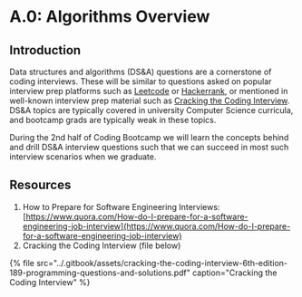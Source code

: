 # A.0: Algorithms Overview

## Introduction

Data structures and algorithms \(DS&A\) questions are a cornerstone of coding interviews. These will be similar to questions asked on popular interview prep platforms such as [Leetcode](https://leetcode.com/) or [Hackerrank](https://www.hackerrank.com/), or mentioned in well-known interview prep material such as [Cracking the Coding Interview](https://www.crackingthecodinginterview.com/). DS&A topics are typically covered in university Computer Science curricula, and bootcamp grads are typically weak in these topics.

During the 2nd half of Coding Bootcamp we will learn the concepts behind and drill DS&A interview questions such that we can succeed in most such interview scenarios when we graduate.

## Resources

1. How to Prepare for Software Engineering Interviews: [https://www.quora.com/How-do-I-prepare-for-a-software-engineering-job-interview](https://www.quora.com/How-do-I-prepare-for-a-software-engineering-job-interview)
2. Cracking the Coding Interview \(file below\)

{% file src="../.gitbook/assets/cracking-the-coding-interview-6th-edition-189-programming-questions-and-solutions.pdf" caption="Cracking the Coding Interview" %}

